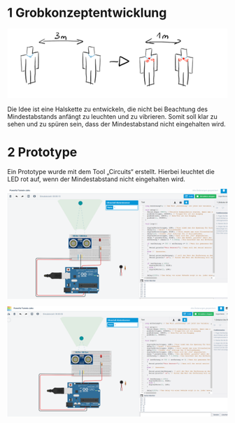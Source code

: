 # 1 Grobkonzeptentwicklung

![Alt-Text](aufgabe_10.png)

Die Idee ist eine Halskette zu entwickeln, die nicht bei Beachtung des Mindestabstands anfängt zu leuchten und zu vibrieren. Somit soll klar zu sehen und zu spüren sein, dass der Mindestabstand nicht eingehalten wird.

# 2 Prototype

Ein Prototype wurde mit dem Tool „Circuits“ erstellt. Hierbei leuchtet die LED rot auf, wenn der Mindestabstand nicht eingehalten wird. 

![Alt-Text](Low.png)

![Alt-Text](High.png)

